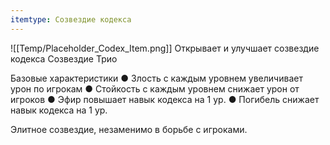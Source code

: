 ```yaml
---
itemtype: Созвездие кодекса
---
```

![[Temp/Placeholder_Codex_Item.png]]
Открывает и улучшает созвездие кодекса Созвездие Трио

Базовые характеристики
● Злость с каждым уровнем увеличивает урон по игрокам
● Стойкость с каждым уровнем снижает урон от игроков
● Эфир повышает навык кодекса на 1 ур.
● Погибель снижает навык кодекса на 1 ур.

Элитное созвездие, незаменимо в борьбе с игроками.

